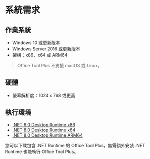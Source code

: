 # 系統需求

## 作業系統
- Windows 10 或更新版本
- Windows Server 2016 或更新版本
- 架構：x86、x64 或 ARM64

> Office Tool Plus 不支援 macOS 或 Linux。

## 硬體
- 螢幕解析度：1024 x 768 或更高

## 執行環境
- [.NET 8.0 Desktop Runtime x86](https://aka.ms/dotnet/8.0/windowsdesktop-runtime-win-x86.exe)
- [.NET 8.0 Desktop Runtime x64](https://aka.ms/dotnet/8.0/windowsdesktop-runtime-win-x64.exe)
- [.NET 8.0 Desktop Runtime ARM64](https://aka.ms/dotnet/8.0/windowsdesktop-runtime-win-arm64.exe)

您可以下載包含 .NET Runtime 的 Office Tool Plus，無需額外安裝 .NET Runtime 也能執行 Office Tool Plus。